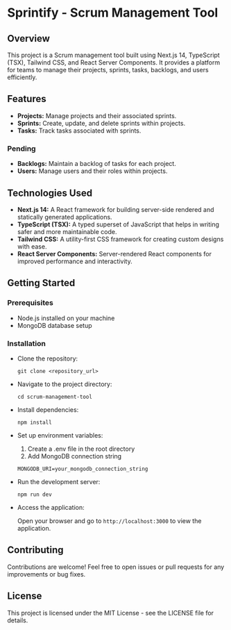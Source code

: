 # Sprintify - Scrum Management Tool

## Overview

This project is a Scrum management tool built using Next.js 14, TypeScript (TSX), Tailwind CSS, and React Server Components. It provides a platform for teams to manage their projects, sprints, tasks, backlogs, and users efficiently.

## Features

- **Projects:** Manage projects and their associated sprints.
- **Sprints:** Create, update, and delete sprints within projects.
- **Tasks:** Track tasks associated with sprints.

### Pending

- **Backlogs:** Maintain a backlog of tasks for each project.
- **Users:** Manage users and their roles within projects.

## Technologies Used

- **Next.js 14:** A React framework for building server-side rendered and statically generated applications.
- **TypeScript (TSX):** A typed superset of JavaScript that helps in writing safer and more maintainable code.
- **Tailwind CSS:** A utility-first CSS framework for creating custom designs with ease.
- **React Server Components:** Server-rendered React components for improved performance and interactivity.

Getting Started
---------------

### Prerequisites

-   Node.js installed on your machine
-   MongoDB database setup

### Installation

- Clone the repository:

  `git clone <repository_url>`

- Navigate to the project directory:

  `cd scrum-management-tool`

- Install dependencies:

  `npm install`


- Set up environment variables:

  1. Create a .env file in the root directory 
  2. Add MongoDB connection string

 
  `MONGODB_URI=your_mongodb_connection_string`


- Run the development server:

  `npm run dev`

- Access the application:

  Open your browser and go to `http://localhost:3000` to view the application.

Contributing
------------

Contributions are welcome! Feel free to open issues or pull requests for any improvements or bug fixes.

License
-------

This project is licensed under the MIT License - see the LICENSE file for details.
